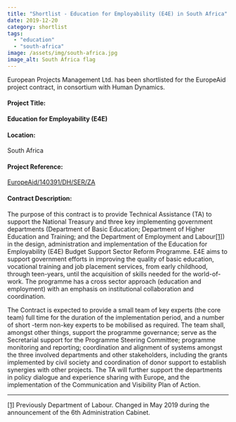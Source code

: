 ```yaml
---
title: "Shortlist - Education for Employability (E4E) in South Africa"
date: 2019-12-20
category: shortlist
tags: 
  - "education"
  - "south-africa"
image: /assets/img/south-africa.jpg
image_alt: South Africa flag
---
```


European Projects Management Ltd. has been shortlisted for the EuropeAid project contract, in consortium with Human Dynamics.

#### Project Title:

**Education for Employability (E4E)**

#### Location:

South Africa

#### Project Reference:

[EuropeAid/140391/DH/SER/ZA](https://webgate.ec.europa.eu/europeaid/online-services/index.cfm?do=publi.welcome&nbPubliList=15&orderby=upd&orderbyad=Desc&searchtype=RS&aofr=140391)

#### **Contract Description:**

The purpose of this contract is to provide Technical Assistance (TA) to support the National Treasury and three key implementing government departments (Department of Basic Education; Department of Higher Education and Training; and the Department of Employment and Labour[\[1\]](#_ftn1)) in the design, administration and implementation of the Education for Employability (E4E) Budget Support Sector Reform Programme. E4E aims to support government efforts in improving the quality of basic education, vocational training and job placement services, from early childhood, through teen-years, until the acquisition of skills needed for the world-of-work. The programme has a cross sector approach (education and employment) with an emphasis on institutional collaboration and coordination.  

The Contract is expected to provide a small team of key experts (the core team) full time for the duration of the implementation period, and a number of short -term non-key experts to be mobilised as required. The team shall, amongst other things, support the programme governance; serve as the Secretarial support for the Programme Steering Committee; programme monitoring and reporting; coordination and alignment of systems amongst the three involved departments and other stakeholders, including the grants implemented by civil society and coordination of donor support to establish synergies with other projects. The TA will further support the departments in policy dialogue and experience sharing with Europe, and the implementation of the Communication and Visibility Plan of Action.

* * *

[\[1\]](#_ftnref1) Previously Department of Labour. Changed in May 2019 during the announcement of the 6th Administration Cabinet.
